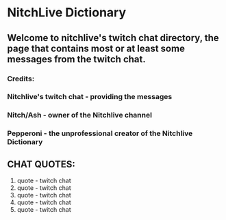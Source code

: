 # NitchLive Dictionary
## Welcome to nitchlive's twitch chat directory, the page that contains most or at least some messages from the twitch chat.

### Credits:
### Nitchlive's twitch chat - providing the messages
### Nitch/Ash - owner of the Nitchlive channel
### Pepperoni - the unprofessional creator of the Nitchlive Dictionary



## CHAT QUOTES:
1. quote - twitch chat
2. quote - twitch chat
3. quote - twitch chat
4. quote - twitch chat
5. quote - twitch chat
